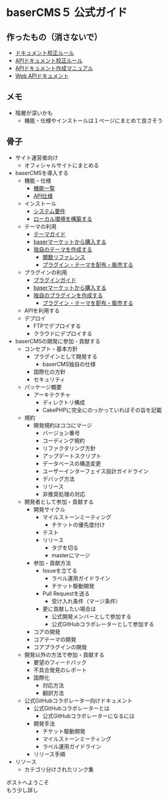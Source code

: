 # baserCMS５ 公式ガイド

## 作ったもの（消さないで）
- [ドキュメント校正ルール](doc_writing/document_writing_rules)
- [APIドキュメント校正ルール](doc_writing/api_document_writing_rules)
- [APIドキュメント作成マニュアル](doc_writing/api_document_writing_manual)
- [Web APIドキュメント](web_api/index)

## メモ
- 階層が深いかも
  - 機能・仕様やインストールは１ページにまとめて良さそう
　
## 骨子

- サイト運営者向け
    - オフィシャルサイトにまとめる
- baserCMSを導入する
    - 機能・仕様
        - [機能一覧](developer/functions)
        - [API仕様](developer/api)
    - インストール
        - [システム要件](developer/system_requirements)
        - [ローカル環境を構築する](developer/build_local_env)
    - テーマの利用
        - [テーマガイド](developer/theme/index)
        - [baserマーケットから購入する](developer/market/buy)
        - [独自のテーマを作成する](developer/theme/development/index)
            - [関数リファレンス](developer/theme/development/function_reference)
            - [プラグイン・テーマを配布・販売する](developer/market/sell)
    - プラグインの利用
        - [プラグインガイド](developer/plugin/index)
        - [baserマーケットから購入する](developer/market/buy)
        - [独自のプラグインを作成する](developer/plugin/development/index)
            - [プラグイン・テーマを配布・販売する](developer/market/sell)
    - APIを利用する
    - デプロイ
        - FTPでデプロイする
        - クラウドにデプロイする
- baserCMSの開発に参加・貢献する
    - コンセプト・基本方針
        - プラグインとして開発する
            - baserCMS独自の仕様
        - 国際化の方針
        - セキュリティ
    - パッケージ概要
        - アーキテクチャ
            - ディレクトリ構成
            - CakePHPに完全にのっかっていればその旨を記載
    - 規約
        - 開発規約はココにマージ
            - バージョン番号
            - コーディング規約
            - リファクタリング方針
            - アップデートスクリプト
            - データベースの構造変更
            - ユーザーインターフェイス設計ガイドライン
            - デバッグ方法
            - リリース
            - 非推奨処理の対応
    - 開発者として参加・貢献する
        - 開発サイクル
            - マイルストーンミーティング
                - チケットの優先度付け
            - テスト
            - リリース
                - タグを切る
                - masterにマージ
        - 参加・貢献方法
            - Issueを立てる
                - ラベル運用ガイドライン
                - チケット駆動開発
            - Pull Requestを送る
                - 受け入れ条件（マージ条件）
            - 更に貢献したい場合は
                - 公式開発メンバーとして参加する
                - 公式GitHubコラボレーターとして参加する
        - コアの開発
        - コアテーマの開発
        - コアプラグインの開発
    - 開発以外の方法で参加・貢献する
        - 要望のフィードバック
        - 不具合発見のレポート
        - 国際化
            - 対応方法
            - 翻訳方法
    - 公式GitHubコラボレーター向けドキュメント
        - 公式GitHubコラボレーターとは
            - 公式GitHubコラボレーターになるには
        - 開発手法
            - チケット駆動開発
            - マイルストーンミーティング
            - ラベル運用ガイドライン
        - リリース手順
- リソース
    - カテゴリ分けされたリンク集

ポストへようこそ  
もう少し詳し


